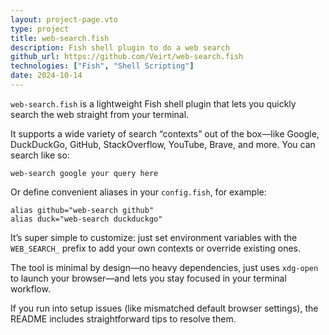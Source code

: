 ```yaml
---
layout: project-page.vto
type: project
title: web-search.fish
description: Fish shell plugin to do a web search
github_url: https://github.com/Veirt/web-search.fish
technologies: ["Fish", "Shell Scripting"]
date: 2024-10-14
---
```


`web-search.fish` is a lightweight Fish shell plugin that lets you quickly search the web straight from your terminal.

It supports a wide variety of search “contexts” out of the box—like Google, DuckDuckGo, GitHub, StackOverflow, YouTube, Brave, and more. You can search like so:

```fish
web-search google your query here
```

Or define convenient aliases in your `config.fish`, for example:

```fish
alias github="web-search github"
alias duck="web-search duckduckgo"
```

It’s super simple to customize: just set environment variables with the `WEB_SEARCH_` prefix to add your own contexts or override existing ones.

The tool is minimal by design—no heavy dependencies, just uses `xdg-open` to launch your browser—and lets you stay focused in your terminal workflow.

If you run into setup issues (like mismatched default browser settings), the README includes straightforward tips to resolve them.
